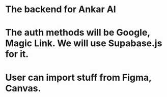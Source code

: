 # The backend for Ankar AI

# The auth methods will be Google, Magic Link. We will use Supabase.js for it.

# User can import stuff from Figma, Canvas.